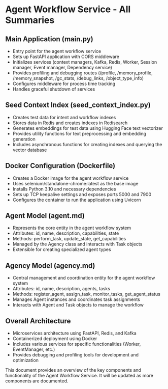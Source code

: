 # Agent Workflow Service - All Summaries

## Main Application (main.py)
- Entry point for the agent workflow service
- Sets up FastAPI application with CORS middleware
- Initializes services (context managers, Kafka, Redis, Worker, Session manager, Event manager, Dependency service)
- Provides profiling and debugging routes (/profile, /memory_profile, /memory_snapshot, /gc_stats, /debug_links, /object_type_info)
- Configures middleware for process time tracking
- Handles graceful shutdown of services

## Seed Context Index (seed_context_index.py)
- Creates test data for intent and workflow indexes
- Stores data in Redis and creates indexes in Redisearch
- Generates embeddings for test data using Hugging Face text vectorizer
- Provides utility functions for text preprocessing and embedding generation
- Includes asynchronous functions for creating indexes and querying the vector database

## Docker Configuration (Dockerfile)
- Creates a Docker image for the agent workflow service
- Uses selenium/standalone-chrome:latest as the base image
- Installs Python 3.10 and necessary dependencies
- Sets up TCP keepalive settings and exposes ports 5000 and 7900
- Configures the container to run the application using Uvicorn

## Agent Model (agent.md)
- Represents the core entity in the agent workflow system
- Attributes: id, name, description, capabilities, state
- Methods: perform_task, update_state, get_capabilities
- Managed by the Agency class and interacts with Task objects
- Extensible for creating specialized agent types

## Agency Model (agency.md)
- Central management and coordination entity for the agent workflow system
- Attributes: id, name, description, agents, tasks
- Methods: register_agent, assign_task, monitor_tasks, get_agent_status
- Manages Agent instances and coordinates task assignments
- Interacts with Agent and Task objects to manage the workflow

## Overall Architecture
- Microservices architecture using FastAPI, Redis, and Kafka
- Containerized deployment using Docker
- Includes various services for specific functionalities (Worker, EventManager, etc.)
- Provides debugging and profiling tools for development and optimization

This document provides an overview of the key components and functionality of the Agent Workflow Service. It will be updated as more components are documented.
